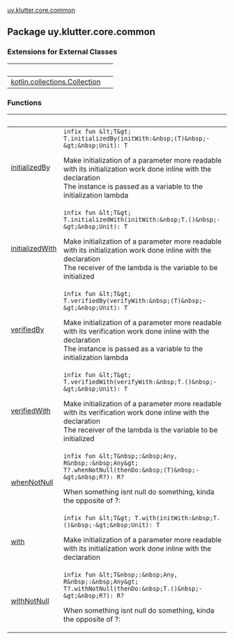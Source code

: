 [uy.klutter.core.common](.)


## Package uy.klutter.core.common

### Extensions for External Classes

|&nbsp;|&nbsp;|
|---|---|
| [kotlin.collections.Collection](kotlin.collections.-collection/index.md) |  |

### Functions

|&nbsp;|&nbsp;|
|---|---|
| [initializedBy](initialized-by.md) | `infix fun &lt;T&gt; T.initializedBy(initWith:&nbsp;(T)&nbsp;-&gt;&nbsp;Unit): T`<p>Make initialization of a parameter more readable with its initialization work done inline with the declaration<br/>The instance is passed as a variable to the initialization lambda</p> |
| [initializedWith](initialized-with.md) | `infix fun &lt;T&gt; T.initializedWith(initWith:&nbsp;T.()&nbsp;-&gt;&nbsp;Unit): T`<p>Make initialization of a parameter more readable with its initialization work done inline with the declaration<br/>The receiver of the lambda is the variable to be initialized</p> |
| [verifiedBy](verified-by.md) | `infix fun &lt;T&gt; T.verifiedBy(verifyWith:&nbsp;(T)&nbsp;-&gt;&nbsp;Unit): T`<p>Make initialization of a parameter more readable with its verification work done inline with the declaration<br/>The instance is passed as a variable to the initialization lambda</p> |
| [verifiedWith](verified-with.md) | `infix fun &lt;T&gt; T.verifiedWith(verifyWith:&nbsp;T.()&nbsp;-&gt;&nbsp;Unit): T`<p>Make initialization of a parameter more readable with its verification work done inline with the declaration<br/>The receiver of the lambda is the variable to be initialized</p> |
| [whenNotNull](when-not-null.md) | `infix fun &lt;T&nbsp;:&nbsp;Any, R&nbsp;:&nbsp;Any&gt; T?.whenNotNull(thenDo:&nbsp;(T)&nbsp;-&gt;&nbsp;R?): R?`<p>When something isnt null do something, kinda the opposite of ?:</p> |
| [with](with.md) | `infix fun &lt;T&gt; T.with(initWith:&nbsp;T.()&nbsp;-&gt;&nbsp;Unit): T`<p>Make initialization of a parameter more readable with its initialization work done inline with the declaration</p> |
| [withNotNull](with-not-null.md) | `infix fun &lt;T&nbsp;:&nbsp;Any, R&nbsp;:&nbsp;Any&gt; T?.withNotNull(thenDo:&nbsp;T.()&nbsp;-&gt;&nbsp;R?): R?`<p>When something isnt null do something, kinda the opposite of ?:</p> |
